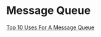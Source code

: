 # Message Queue

[Top 10 Uses For A Message Queue](https://blog.iron.io/top-10-uses-for-message-queue/)